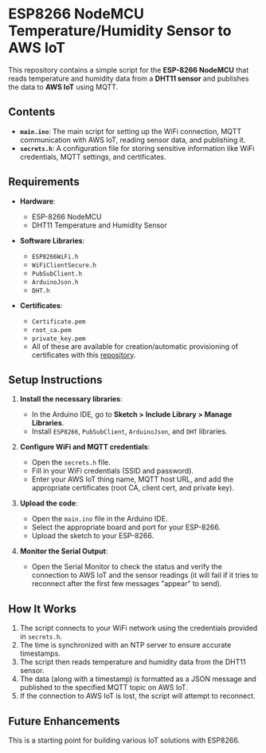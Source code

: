 # ESP8266 NodeMCU Temperature/Humidity Sensor to AWS IoT

This repository contains a simple script for the **ESP-8266 NodeMCU** that reads temperature and humidity data from a **DHT11 sensor** and publishes the data to **AWS IoT** using MQTT.

## Contents

- **`main.ino`**: The main script for setting up the WiFi connection, MQTT communication with AWS IoT, reading sensor data, and publishing it.
- **`secrets.h`**: A configuration file for storing sensitive information like WiFi credentials, MQTT settings, and certificates.

## Requirements

- **Hardware**: 
  - ESP-8266 NodeMCU
  - DHT11 Temperature and Humidity Sensor

- **Software Libraries**: 
  - `ESP8266WiFi.h`
  - `WiFiClientSecure.h`
  - `PubSubClient.h`
  - `ArduinoJson.h`
  - `DHT.h`

- **Certificates**:
  - `Certificate.pem`
  - `root_ca.pem`
  - `private_key.pem`
  - All of these are available for creation/automatic provisioning of certificates with this [repository](https://github.com/actuallypav/EST_Service).

## Setup Instructions

1. **Install the necessary libraries**:
   - In the Arduino IDE, go to **Sketch > Include Library > Manage Libraries**.
   - Install `ESP8266`, `PubSubClient`, `ArduinoJson`, and `DHT` libraries.

2. **Configure WiFi and MQTT credentials**:
   - Open the `secrets.h` file.
   - Fill in your WiFi credentials (SSID and password).
   - Enter your AWS IoT thing name, MQTT host URL, and add the appropriate certificates (root CA, client cert, and private key).

3. **Upload the code**:
   - Open the `main.ino` file in the Arduino IDE.
   - Select the appropriate board and port for your ESP-8266.
   - Upload the sketch to your ESP-8266.

4. **Monitor the Serial Output**:
   - Open the Serial Monitor to check the status and verify the connection to AWS IoT and the sensor readings (it will fail if it tries to reconnect after the first few messages "appear" to send).

## How It Works

1. The script connects to your WiFi network using the credentials provided in `secrets.h`.
2. The time is synchronized with an NTP server to ensure accurate timestamps.
3. The script then reads temperature and humidity data from the DHT11 sensor.
4. The data (along with a timestamp) is formatted as a JSON message and published to the specified MQTT topic on AWS IoT.
5. If the connection to AWS IoT is lost, the script will attempt to reconnect.

## Future Enhancements

This is a starting point for building various IoT solutions with ESP8266.
